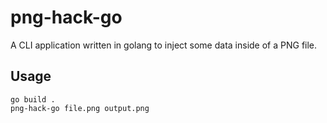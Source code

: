 # png-hack-go
A CLI application written in golang to inject some data inside of a PNG file.

## Usage
```console
go build .
png-hack-go file.png output.png
```
